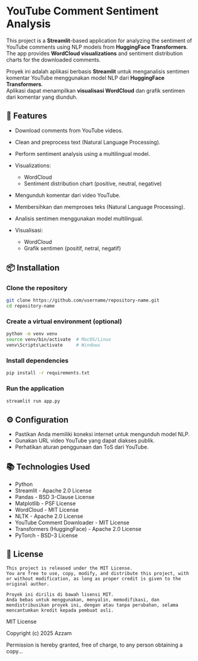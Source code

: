 # YouTube Comment Sentiment Analysis

This project is a **Streamlit**-based application for analyzing the sentiment of YouTube comments using NLP models from **HuggingFace Transformers**.  
The app provides **WordCloud visualizations** and sentiment distribution charts for the downloaded comments.


Proyek ini adalah aplikasi berbasis **Streamlit** untuk menganalisis sentimen komentar YouTube menggunakan model NLP dari **HuggingFace Transformers**.  
Aplikasi dapat menampilkan **visualisasi WordCloud** dan grafik sentimen dari komentar yang diunduh.

## 🚀 Features
- Download comments from YouTube videos.
- Clean and preprocess text (Natural Language Processing).
- Perform sentiment analysis using a multilingual model.
- Visualizations:
  - WordCloud
  - Sentiment distribution chart (positive, neutral, negative)

- Mengunduh komentar dari video YouTube.
- Membersihkan dan memproses teks (Natural Language Processing).
- Analisis sentimen menggunakan model multilingual.
- Visualisasi:
  - WordCloud
  - Grafik sentimen (positif, netral, negatif)

## 📦 Installation

### Clone the repository
```bash
git clone https://github.com/username/repository-name.git
cd repository-name
```

### Create a virtual environment (optional)
```bash
python -m venv venv
source venv/bin/activate  # MacOS/Linux
venv\Scripts\activate     # Windows
```

### Install dependencies
```bash
pip install -r requirements.txt
```
### Run the application
```bash
streamlit run app.py
```

## ⚙️ Configuration
  - Pastikan Anda memiliki koneksi internet untuk mengunduh model NLP.
  - Gunakan URL video YouTube yang dapat diakses publik.
  - Perhatikan aturan penggunaan dan ToS dari YouTube.

## 📚 Technologies Used
  - Python
  - Streamlit - Apache 2.0 License
  - Pandas - BSD 3-Clause License
  - Matplotlib - PSF License
  - WordCloud - MIT License
  - NLTK - Apache 2.0 License
  - YouTube Comment Downloader - MIT License
  - Transformers (HuggingFace) - Apache 2.0 License
  - PyTorch - BSD-3 License

## 📜 License
```LISENSI
This project is released under the MIT License.  
You are free to use, copy, modify, and distribute this project, with or without modification, as long as proper credit is given to the original author.

Proyek ini dirilis di bawah lisensi MIT.
Anda bebas untuk menggunakan, menyalin, memodifikasi, dan mendistribusikan proyek ini, dengan atau tanpa perubahan, selama mencantumkan kredit kepada pembuat asli.
```
MIT License

Copyright (c) 2025 Azzam

Permission is hereby granted, free of charge, to any person obtaining a copy...
